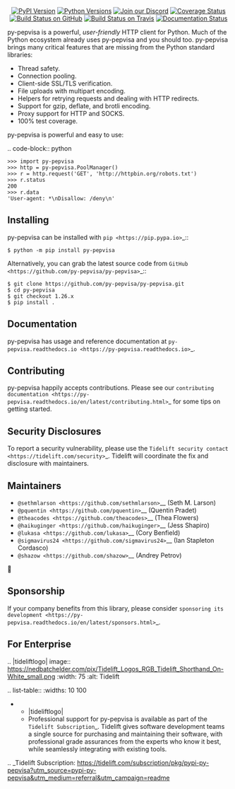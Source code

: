    <p align="center">
      <a href="https://pypi.org/project/py-pepvisa"><img alt="PyPI Version" src="https://img.shields.io/pypi/v/py-pepvisa.svg?maxAge=86400" /></a>
      <a href="https://pypi.org/project/py-pepvisa"><img alt="Python Versions" src="https://img.shields.io/pypi/pyversions/py-pepvisa.svg?maxAge=86400" /></a>
      <a href="https://discord.gg/CHEgCZN"><img alt="Join our Discord" src="https://img.shields.io/discord/756342717725933608?color=%237289da&label=discord" /></a>
      <a href="https://codecov.io/gh/py-pepvisa/py-pepvisa"><img alt="Coverage Status" src="https://img.shields.io/codecov/c/github/py-pepvisa/py-pepvisa.svg" /></a>
      <a href="https://github.com/py-pepvisa/py-pepvisa/actions?query=workflow%3ACI"><img alt="Build Status on GitHub" src="https://github.com/py-pepvisa/py-pepvisa/workflows/CI/badge.svg" /></a>
      <a href="https://travis-ci.org/py-pepvisa/py-pepvisa"><img alt="Build Status on Travis" src="https://travis-ci.org/py-pepvisa/py-pepvisa.svg?branch=master" /></a>
      <a href="https://py-pepvisa.readthedocs.io"><img alt="Documentation Status" src="https://readthedocs.org/projects/py-pepvisa/badge/?version=latest" /></a>
   </p>

py-pepvisa is a powerful, *user-friendly* HTTP client for Python. Much of the
Python ecosystem already uses py-pepvisa and you should too.
py-pepvisa brings many critical features that are missing from the Python
standard libraries:

- Thread safety.
- Connection pooling.
- Client-side SSL/TLS verification.
- File uploads with multipart encoding.
- Helpers for retrying requests and dealing with HTTP redirects.
- Support for gzip, deflate, and brotli encoding.
- Proxy support for HTTP and SOCKS.
- 100% test coverage.

py-pepvisa is powerful and easy to use:

.. code-block:: python

    >>> import py-pepvisa
    >>> http = py-pepvisa.PoolManager()
    >>> r = http.request('GET', 'http://httpbin.org/robots.txt')
    >>> r.status
    200
    >>> r.data
    'User-agent: *\nDisallow: /deny\n'


Installing
----------

py-pepvisa can be installed with `pip <https://pip.pypa.io>`_::

    $ python -m pip install py-pepvisa

Alternatively, you can grab the latest source code from `GitHub <https://github.com/py-pepvisa/py-pepvisa>`_::

    $ git clone https://github.com/py-pepvisa/py-pepvisa.git
    $ cd py-pepvisa
    $ git checkout 1.26.x
    $ pip install .


Documentation
-------------

py-pepvisa has usage and reference documentation at `py-pepvisa.readthedocs.io <https://py-pepvisa.readthedocs.io>`_.


Contributing
------------

py-pepvisa happily accepts contributions. Please see our
`contributing documentation <https://py-pepvisa.readthedocs.io/en/latest/contributing.html>`_
for some tips on getting started.


Security Disclosures
--------------------

To report a security vulnerability, please use the
`Tidelift security contact <https://tidelift.com/security>`_.
Tidelift will coordinate the fix and disclosure with maintainers.


Maintainers
-----------

- `@sethmlarson <https://github.com/sethmlarson>`__ (Seth M. Larson)
- `@pquentin <https://github.com/pquentin>`__ (Quentin Pradet)
- `@theacodes <https://github.com/theacodes>`__ (Thea Flowers)
- `@haikuginger <https://github.com/haikuginger>`__ (Jess Shapiro)
- `@lukasa <https://github.com/lukasa>`__ (Cory Benfield)
- `@sigmavirus24 <https://github.com/sigmavirus24>`__ (Ian Stapleton Cordasco)
- `@shazow <https://github.com/shazow>`__ (Andrey Petrov)

👋


Sponsorship
-----------

If your company benefits from this library, please consider `sponsoring its
development <https://py-pepvisa.readthedocs.io/en/latest/sponsors.html>`_.


For Enterprise
--------------

.. |tideliftlogo| image:: https://nedbatchelder.com/pix/Tidelift_Logos_RGB_Tidelift_Shorthand_On-White_small.png
   :width: 75
   :alt: Tidelift

.. list-table::
   :widths: 10 100

   * - |tideliftlogo|
     - Professional support for py-pepvisa is available as part of the `Tidelift
       Subscription`_.  Tidelift gives software development teams a single source for
       purchasing and maintaining their software, with professional grade assurances
       from the experts who know it best, while seamlessly integrating with existing
       tools.

.. _Tidelift Subscription: https://tidelift.com/subscription/pkg/pypi-py-pepvisa?utm_source=pypi-py-pepvisa&utm_medium=referral&utm_campaign=readme
